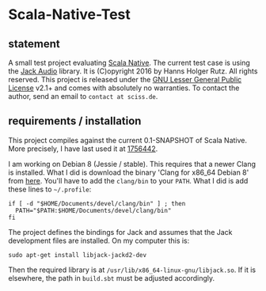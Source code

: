 # Scala-Native-Test

## statement

A small test project evaluating [Scala Native](https://github.com/scala-native/scala-native).
The current test case is using the [Jack Audio](https://github.com/jackaudio/headers) library.
It is (C)opyright 2016 by Hanns Holger Rutz. All rights reserved. This project is released under 
the [GNU Lesser General Public License](https://raw.github.com/Sciss/scala-native-test/master/LICENSE) v2.1+ 
and comes with absolutely no warranties. To contact the author, send an email to `contact at sciss.de`.

## requirements / installation

This project compiles against the current 0.1-SNAPSHOT of Scala Native. More precisely, I have last
used it at [1756442](https://github.com/scala-native/scala-native/tree/1756442067d2d8353017afd26e3cd7e190db06a3).

I am working on Debian 8 (Jessie / stable). This requires that a newer Clang is installed. What I did
is download the binary 'Clang for x86_64 Debian 8' from [here](http://llvm.org/releases/download.html#3.8.0).
You'll have to add the `clang/bin` to your `PATH`. What I did is add these lines to `~/.profile`:

    if [ -d "$HOME/Documents/devel/clang/bin" ] ; then
      PATH="$PATH:$HOME/Documents/devel/clang/bin"
    fi

The project defines the bindings for Jack and assumes that the Jack development files are installed.
On my computer this is:

    sudo apt-get install libjack-jackd2-dev
    
Then the required library is at `/usr/lib/x86_64-linux-gnu/libjack.so`. If it is elsewhere, the
path in `build.sbt` must be adjusted accordingly.
